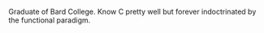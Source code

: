 Graduate of Bard College. Know C pretty well but forever indoctrinated by the functional paradigm.

<!---
ewhenry/ewhenry is a ✨ special ✨ repository because its `README.md` (this file) appears on your GitHub profile.
You can click the Preview link to take a look at your changes.
--->
